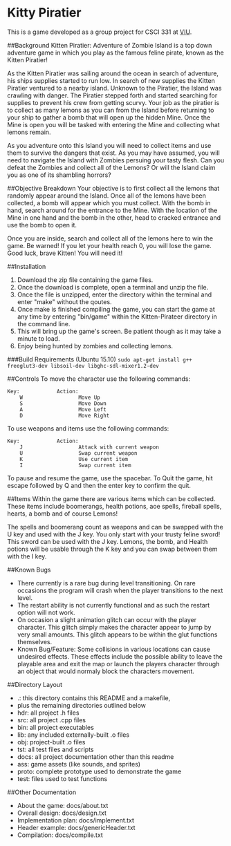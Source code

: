 Kitty Piratier
==============

This is a game developed as a group project for CSCI 331 at [VIU](https://www2.viu.ca/computingscience/).

##Background
Kitten Piratier: Adventure of Zombie Island is a top down adventure game in which you play as the 
famous feline pirate, known as the Kitten Piratier!

As the Kitten Piratier was sailing around the ocean in search of adventure, his ships supplies 
started to run low. In search of new supplies the Kitten Piratier ventured to a nearby island.
Unknown to the Piratier, the Island was crawling with danger. The Piratier stepped forth and
started searching for supplies to prevent his crew from getting scurvy. Your job as the piratier
is to collect as many lemons as you can from the Island before returning to your ship to gather
a bomb that will open up the hidden Mine. Once the Mine is open you will be tasked with 
entering the Mine and collecting what lemons remain. 

As you adventure onto this Island you will need to collect items and use them to survive the 
dangers that exist. As you may have assumed, you will need to navigate the Island with Zombies 
persuing your tasty flesh. Can you defeat the Zombies and collect all of the Lemons? Or will the 
Island claim you as one of its shambling horrors?

##Objective Breakdown
Your objective is to first collect all the lemons that randomly appear around the Island.
Once all of the lemons have been collected, a bomb will appear which you must collect.
With the bomb in hand, search around for the entrance to the Mine.
With the location of the Mine in one hand and the bomb in the other, head to cracked entrance
and use the bomb to open it.

Once you are inside, search and collect all of the lemons here to win the game.
Be warned! If you let your health reach 0, you will lose the game.
Good luck, brave Kitten! You will need it!

##Installation
1. Download the zip file containing the game files.
2. Once the download is complete, open a terminal and unzip the file.
3. Once the file is unzipped, enter the directory within the terminal and enter "make" without the 
   qoutes.
4. Once make is finished compiling the game, you can start the game at any time by entering "bin/game"
   within the Kitten-Pirateer directory in the command line.
5. This will bring up the game's screen. Be patient though as it may take a minute to load.
6. Enjoy being hunted by zombies and collecting lemons.

###Build Requirements (Ubuntu 15.10)
`sudo apt-get install g++ freeglut3-dev libsoil-dev libghc-sdl-mixer1.2-dev`

##Controls
To move the character use the following commands:
```
Key:            Action:
	W				   Move Up
	S				   Move Down
	A				   Move Left
	D				   Move Right
```
	
To use weapons and items use the following commands:
```
Key:			Action:
	J				   Attack with current weapon
	U				   Swap current weapon
	K				   Use current item
	I				   Swap current item
```
	
To pause and resume the game, use the spacebar.
To Quit the game, hit escape followed by Q and then the enter key to confirm the quit.

##Items
Within the game there are various items which can be collected.
These items include boomerangs, health potions, aoe spells, fireball spells, hearts, a bomb and of 
course Lemons!

The spells and boomerang count as weapons and can be swapped with the U key and used with the J key.
You only start with your trusty feline sword! This sword can be used with the J key.
Lemons, the bomb, and Health potions will be usable through the K key and you can swap
between them with the I key.

##Known Bugs
*    There currently is a rare bug during level transitioning. On rare occasions the program will crash
when the player transitions to the next level.
*    The restart ability is not currently functional and as such the restart option will not work.
*    On occasion a slight animation glitch can occur with the player character. This glitch simply makes
the character appear to jump by very small amounts. This glitch appears to be within the glut functions
themselves.
*    Known Bug/Feature: Some collisions in various locations can cause undesired effects. These effects
include the possible ability to leave the playable area and exit the map or launch the players 
character through an object that would normaly block the characters movement. 

##Directory Layout
* .: this directory contains this README and a makefile, 
*    plus the remaining directories outlined below
*    hdr:  all project .h files
*    src:  all project .cpp files
*    bin:  all project executables
*    lib:  any included externally-built .o files
*    obj:  project-built .o files
*    tst: all test files and scripts
*    docs: all project documentation other than this readme
*    ass: game assets (like sounds, and sprites)
*    proto: complete prototype used to demonstrate the game
*    test: files used to test functions

##Other Documentation
*    About the game:         docs/about.txt
*    Overall design:         docs/design.txt
*    Implementation plan:    docs/implement.txt
*    Header example:         docs/genericHeader.txt
*    Compilation:            docs/compile.txt
